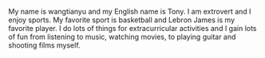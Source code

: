 My name is wangtianyu and my English name is Tony. I am extrovert and I enjoy sports. My favorite sport is basketball and Lebron James is my favorite player. I do lots of things for extracurricular activities and I gain lots of fun from listening to music, watching movies, to playing guitar and shooting films myself.
